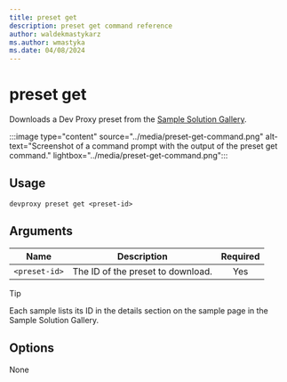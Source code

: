 ```yaml
---
title: preset get
description: preset get command reference
author: waldekmastykarz
ms.author: wmastyka
ms.date: 04/08/2024
---
```


# preset get

Downloads a Dev Proxy preset from the [Sample Solution Gallery](https://aka.ms/devproxy/samples).

:::image type="content" source="../media/preset-get-command.png" alt-text="Screenshot of a command prompt with the output of the preset get command." lightbox="../media/preset-get-command.png":::

## Usage

```shell
devproxy preset get <preset-id>
```

## Arguments

| Name | Description | Required |
| ---- | ----------- | :------: |
| `<preset-id>` | The ID of the preset to download. | Yes |

> [!TIP]
> Each sample lists its ID in the details section on the sample page in the Sample Solution Gallery.

## Options

None
